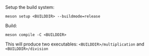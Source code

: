 Setup the build system:
```
meson setup <BUILDDIR> --buildmode=release
```

Build:
```
meson compile -C <BUILDDIR>
```

This will produce two executables: `<BUILDDIR>/multiplication` and `<BUILDDIR>/division`
